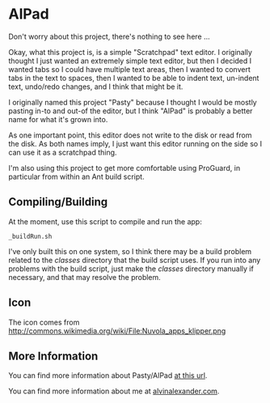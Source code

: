 AlPad
=====

Don't worry about this project, there's nothing to see here ...

Okay, what this project is, is a simple "Scratchpad" text editor.
I originally thought I just wanted an extremely simple text editor,
but then I decided I wanted tabs so I could have multiple text areas,
then I wanted to convert tabs in the text to spaces, then I wanted to
be able to indent text, un-indent text, undo/redo changes, and I think
that might be it.

I originally named this project "Pasty" because I thought I would
be mostly pasting in-to and out-of the editor, but I think 
"AlPad" is probably a better name for what it's grown into.

As one important point, this editor does not write to the disk or
read from the disk. As both names imply, I just want this editor running
on the side so I can use it as a scratchpad thing.

I'm also using this project to get more comfortable using ProGuard,
in particular from within an Ant build script.


Compiling/Building
------------------

At the moment, use this script to compile and run the app:

    _buildRun.sh

I've only built this on one system, so I think there may be a build
problem related to the _classes_ directory that the build script uses.
If you run into any problems with the build script, just make the
_classes_ directory manually if necessary, and that may resolve the
problem.


Icon
----

The icon comes from http://commons.wikimedia.org/wiki/File:Nuvola_apps_klipper.png


More Information
----------------

You can find more information about Pasty/AlPad 
[at this url](http://alvinalexander.com/apps/alpad).

You can find more information about me at [alvinalexander.com](http://alvinalexander.com).



